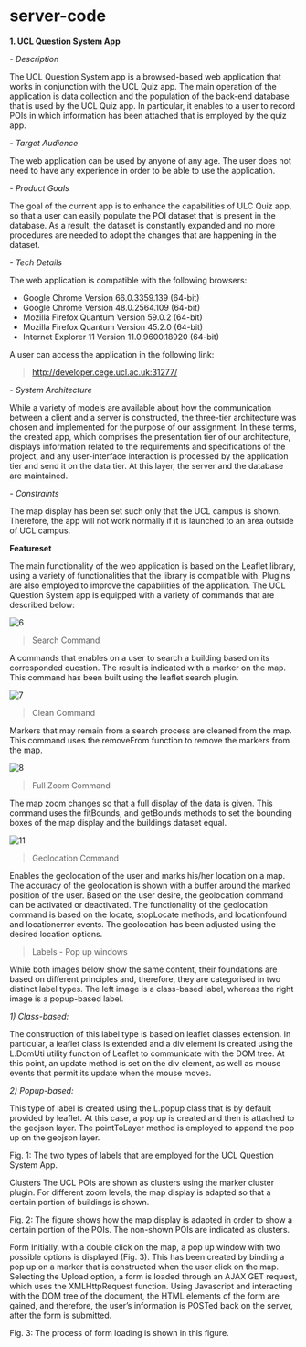 # server-code


**1. UCL Question System App**

*- Description*

The UCL Question System app is a browsed-based web application that works in conjunction with the UCL Quiz app. The main operation of the application is data collection and the population of the back-end database that is used by the UCL Quiz app. In particular, it enables to a user to record POIs in which information has been attached that is employed by the quiz app.

*- Target Audience*

The web application can be used by anyone of any age. The user does not need to have any experience in order to be able to use the application.

*- Product Goals*

The goal of the current app is to enhance the capabilities of ULC Quiz app, so that a user can easily populate the POI dataset that is present in the database. As a result, the dataset is constantly expanded and no more procedures are needed to adopt the changes that are happening in the dataset. 

*- Tech Details*

The web application is compatible with the following browsers:
- Google Chrome Version 66.0.3359.139 (64-bit)
- Google Chrome Version 48.0.2564.109 (64-bit)
- Mozilla Firefox Quantum Version 59.0.2 (64-bit)
- Mozilla Firefox Quantum Version 45.2.0 (64-bit)
- Internet Explorer 11 Version 11.0.9600.18920 (64-bit) 

A user can access the application in the following link:

> http://developer.cege.ucl.ac.uk:31277/


*- System Architecture*

While a variety of models are available about how the communication between a client and a server is constructed, the three-tier architecture was chosen and implemented for the purpose of our assignment. In these terms, the created app, which comprises the presentation tier of our architecture, displays information related to the requirements and specifications of the project, and any user-interface interaction is processed by the application tier and send it on the data tier. At this layer, the server and the database are maintained. 

*- Constraints*

The map display has been set such only that the UCL campus is shown. Therefore, the app will not work normally if it is launched to an area outside of UCL campus. 

**Featureset**

The main functionality of the web application is based on the Leaflet library, using a variety of functionalities that the library is compatible with. Plugins are also employed to improve the capabilities of the application.
The UCL Question System app is equipped with a variety of commands that are described below:

![6](https://user-images.githubusercontent.com/32243459/39720997-0093dec0-5236-11e8-8766-17d5ff685771.png)

> Search Command 

A commands that enables on a user to search a building based on its corresponded question. The result is indicated with a marker on the map.
This command has been built using the leaflet search plugin.

![7](https://user-images.githubusercontent.com/32243459/39721038-14e85ac2-5236-11e8-87f2-08bafbf76a76.png)

> Clean Command

Markers that may remain from a search process are cleaned from the map. This command uses the removeFrom function to remove the markers from the map.

![8](https://user-images.githubusercontent.com/32243459/39721063-216de74e-5236-11e8-9538-67ac7d8b4b09.png)

> Full Zoom Command 

The map zoom changes so that a full display of the data is given. This command uses the fitBounds, and getBounds methods to set the bounding boxes of the map display and the buildings dataset equal.

![11](https://user-images.githubusercontent.com/32243459/39721157-6fceb170-5236-11e8-8edd-b4e404b5c744.png)

>Geolocation Command

Enables the geolocation of the user and marks his/her location on a map. The accuracy of the geolocation is shown with a buffer around the marked position of the user. Based on the user desire, the geolocation command can be activated or deactivated.
The functionality of the geolocation command is based on the locate, stopLocate methods, and locationfound and locationerror events. The geolocation has been adjusted using the desired location options.

> Labels - Pop up windows

While both images below show the same content, their foundations are based on  different principles and, therefore, they are categorised in two distinct label types. The left image is a class-based label, whereas the right image is a popup-based label.  

*1) Class-based:*

The construction of this label type is based on leaflet classes extension. In particular, a leaflet class is extended and a div element is created using the L.DomUti utility function of Leaflet to communicate with the DOM tree. At this point, an update method is set on the div element, as well as mouse events that permit its update when the mouse moves.

*2) Popup-based:*

This type of label is created using the L.popup class that is by default provided by leaflet. At this case, a pop up is created and then is attached to the geojson layer. The pointToLayer method is employed to append the pop up on the geojson layer.  









Fig. 1: The two types of labels that are employed for the UCL Question System App.

Clusters
The UCL POIs are shown as clusters using the marker cluster plugin. For different zoom levels, the map display is adapted so that a certain portion of buildings is shown.














Fig. 2: The figure shows how the map display is adapted in order to show a certain portion of the POIs. The non-shown POIs are indicated as clusters.

Form
Initially, with a double click on the map, a pop up window with two possible options is displayed (Fig. 3). This has been created by binding a pop up on a marker that is constructed when the user click on the map. Selecting the Upload option, a form is loaded through an AJAX GET request, which uses the XMLHttpRequest function. Using Javascript and interacting with the DOM tree of the document, the HTML elements of the form are gained, and therefore, the user’s information is POSTed back on the server, after the form is submitted.   


Fig. 3: The process of form loading is shown in this figure.
